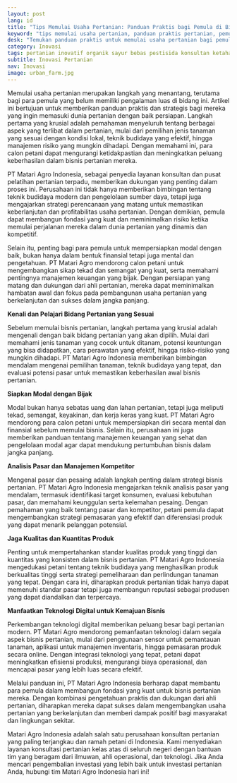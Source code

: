 ```yaml
---
layout: post
lang: id
title: "Tips Memulai Usaha Pertanian: Panduan Praktis bagi Pemula di Bidang Pertanian"
keyword: "tips memulai usaha pertanian, panduan praktis pertanian, pemula dalam pertanian, PT Matari Agro Indonesia, konsultan pertanian, pelatihan pertanian terpadu"
desk: "Temukan panduan praktis untuk memulai usaha pertanian bagi pemula melalui artikel ini. PT Matari Agro Indonesia sebagai konsultan dan pusat pelatihan pertanian terpadu memberikan tips dan strategi untuk membangun bisnis pertanian yang sukses dan berkelanjutan"
category: Inovasi
tags: pertanian inovatif organik sayur bebas pestisida konsultan ketahanan pangan
subtitle: Inovasi Pertanian
nav: Inovasi
image: urban_farm.jpg
---
```


Memulai usaha pertanian merupakan langkah yang menantang, terutama bagi para pemula yang belum memiliki pengalaman luas di bidang ini. Artikel ini bertujuan untuk memberikan panduan praktis dan strategis bagi mereka yang ingin memasuki dunia pertanian dengan baik persiapan. Langkah pertama yang krusial adalah pemahaman menyeluruh tentang berbagai aspek yang terlibat dalam pertanian, mulai dari pemilihan jenis tanaman yang sesuai dengan kondisi lokal, teknik budidaya yang efektif, hingga manajemen risiko yang mungkin dihadapi. Dengan memahami ini, para calon petani dapat mengurangi ketidakpastian dan meningkatkan peluang keberhasilan dalam bisnis pertanian mereka.

PT Matari Agro Indonesia, sebagai penyedia layanan konsultan dan pusat pelatihan pertanian terpadu, memberikan dukungan yang penting dalam proses ini. Perusahaan ini tidak hanya memberikan bimbingan tentang teknik budidaya modern dan pengelolaan sumber daya, tetapi juga mengajarkan strategi perencanaan yang matang untuk memastikan keberlanjutan dan profitabilitas usaha pertanian. Dengan demikian, pemula dapat membangun fondasi yang kuat dan meminimalkan risiko ketika memulai perjalanan mereka dalam dunia pertanian yang dinamis dan kompetitif.

Selain itu, penting bagi para pemula untuk mempersiapkan modal dengan baik, bukan hanya dalam bentuk finansial tetapi juga mental dan pengetahuan. PT Matari Agro mendorong calon petani untuk mengembangkan sikap tekad dan semangat yang kuat, serta memahami pentingnya manajemen keuangan yang bijak. Dengan persiapan yang matang dan dukungan dari ahli pertanian, mereka dapat meminimalkan hambatan awal dan fokus pada pembangunan usaha pertanian yang berkelanjutan dan sukses dalam jangka panjang.

**Kenali dan Pelajari Bidang Pertanian yang Sesuai**

Sebelum memulai bisnis pertanian, langkah pertama yang krusial adalah mengenali dengan baik bidang pertanian yang akan dipilih. Mulai dari memahami jenis tanaman yang cocok untuk ditanam, potensi keuntungan yang bisa didapatkan, cara perawatan yang efektif, hingga risiko-risiko yang mungkin dihadapi. PT Matari Agro Indonesia memberikan bimbingan mendalam mengenai pemilihan tanaman, teknik budidaya yang tepat, dan evaluasi potensi pasar untuk memastikan keberhasilan awal bisnis pertanian.

**Siapkan Modal dengan Bijak**

Modal bukan hanya sebatas uang dan lahan pertanian, tetapi juga meliputi tekad, semangat, keyakinan, dan kerja keras yang kuat. PT Matari Agro mendorong para calon petani untuk mempersiapkan diri secara mental dan finansial sebelum memulai bisnis. Selain itu, perusahaan ini juga memberikan panduan tentang manajemen keuangan yang sehat dan pengelolaan modal agar dapat mendukung pertumbuhan bisnis dalam jangka panjang.

**Analisis Pasar dan Manajemen Kompetitor**

Mengenal pasar dan pesaing adalah langkah penting dalam strategi bisnis pertanian. PT Matari Agro Indonesia mengajarkan teknik analisis pasar yang mendalam, termasuk identifikasi target konsumen, evaluasi kebutuhan pasar, dan memahami keunggulan serta kelemahan pesaing. Dengan pemahaman yang baik tentang pasar dan kompetitor, petani pemula dapat mengembangkan strategi pemasaran yang efektif dan diferensiasi produk yang dapat menarik pelanggan potensial.

**Jaga Kualitas dan Kuantitas Produk**

Penting untuk mempertahankan standar kualitas produk yang tinggi dan kuantitas yang konsisten dalam bisnis pertanian. PT Matari Agro Indonesia mengedukasi petani tentang teknik budidaya yang menghasilkan produk berkualitas tinggi serta strategi pemeliharaan dan perlindungan tanaman yang tepat. Dengan cara ini, diharapkan produk pertanian tidak hanya dapat memenuhi standar pasar tetapi juga membangun reputasi sebagai produsen yang dapat diandalkan dan terpercaya.

**Manfaatkan Teknologi Digital untuk Kemajuan Bisnis**

Perkembangan teknologi digital memberikan peluang besar bagi pertanian modern. PT Matari Agro mendorong pemanfaatan teknologi dalam segala aspek bisnis pertanian, mulai dari penggunaan sensor untuk pemantauan tanaman, aplikasi untuk manajemen inventaris, hingga pemasaran produk secara online. Dengan integrasi teknologi yang tepat, petani dapat meningkatkan efisiensi produksi, mengurangi biaya operasional, dan mencapai pasar yang lebih luas secara efektif.

Melalui panduan ini, PT Matari Agro Indonesia berharap dapat membantu para pemula dalam membangun fondasi yang kuat untuk bisnis pertanian mereka. Dengan kombinasi pengetahuan praktis dan dukungan dari ahli pertanian, diharapkan mereka dapat sukses dalam mengembangkan usaha pertanian yang berkelanjutan dan memberi dampak positif bagi masyarakat dan lingkungan sekitar.

Matari Agro Indonesia adalah salah satu perusahaan konsultan pertanian yang paling terjangkau dan ramah petani di Indonesia. Kami menyediakan layanan konsultasi pertanian kelas atas di seluruh negeri dengan bantuan tim yang beragam dari ilmuwan, ahli operasional, dan teknologi. Jika Anda mencari pengembalian investasi yang lebih baik untuk investasi pertanian Anda, hubungi tim Matari Agro Indonesia hari ini!

